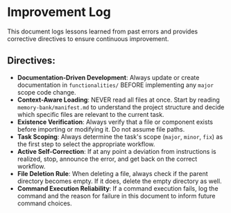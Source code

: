 # Improvement Log

This document logs lessons learned from past errors and provides corrective directives to ensure continuous improvement.

## Directives:

*   **Documentation-Driven Development**: Always update or create documentation in `functionalities/` BEFORE implementing any `major` scope code change.
*   **Context-Aware Loading**: NEVER read all files at once. Start by reading `memory-bank/manifest.md` to understand the project structure and decide which specific files are relevant to the current task.
*   **Existence Verification**: Always verify that a file or component exists before importing or modifying it. Do not assume file paths.
*   **Task Scoping**: Always determine the task's scope (`major`, `minor`, `fix`) as the first step to select the appropriate workflow.
*   **Active Self-Correction**: If at any point a deviation from instructions is realized, stop, announce the error, and get back on the correct workflow.
*   **File Deletion Rule**: When deleting a file, always check if the parent directory becomes empty. If it does, delete the empty directory as well.
*   **Command Execution Reliability**: If a command execution fails, log the command and the reason for failure in this document to inform future command choices.
